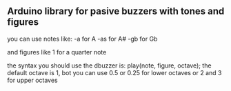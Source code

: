 ## Arduino library for pasive buzzers with tones and figures
you can use notes like:
-a for A
-as for A#
-gb for Gb

and figures like 1 for a quarter note

the syntax you should use the dbuzzer is:
play(note, figure, octave);
the default octave is 1, bot you can use 0.5 or 0.25 for lower octaves or 2 and 3 for upper octaves
